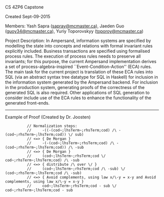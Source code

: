 CS 4ZP6 Capstone

Created Sept-09-2015

Members: Yash Sapra (sapray@mcmaster.ca), Jaeden Guo (guoy34@mcmaster.ca), Yuriy Toporovskyy (toporoy@mcmaster.ca)

Project Description: In Ampersand, information systems are specified by modelling the state into concepts and relations with formal invariant rules explicitly included. Business transactions are specified using formalised process rules. The execution of process rules needs to preserve all invariants; for this purpose, the current Ampersand implementation derives a set of process-algebra-inspired ``Event-Condition-Action'' (ECA) rules. The main task for the current project is translation of these ECA rules into SQL (via an abstract syntax tree datatype for SQL in Haskell) for inclusion in the information system generated by the Ampersand backend. For inclusion in the production system, generating proofs of the correctness of the generated SQL is also required. Other applications of SQL generation to consider include use of the ECA rules to enhance the functionality of the generated front-ends.

------------------------------------------------------------------
Example of Proof (Created by Dr. Joosten)

              // Normalization steps:
              //     -((-(cod~;lhsTerm~;rhsTerm;cod) /\ -(cod~;rhsTerm~;lhsTerm;cod)) \/ sub)
              // <=> { De Morgan }
              //     -(-(cod~;lhsTerm~;rhsTerm;cod) /\ -(cod~;rhsTerm~;lhsTerm;cod)) /\ -sub
              // <=> { De Morgan }
              //     (cod~;lhsTerm~;rhsTerm;cod \/ cod~;rhsTerm~;lhsTerm;cod) /\ -sub
              // <=> { distribute /\ over \/ }
              //     (cod~;lhsTerm~;rhsTerm;cod /\ -sub) \/ (cod~;rhsTerm~;lhsTerm;cod /\ -sub)
              // <=> { Avoid complements, using law x/\-y = x-y and Avoid complements, using law x/\-y = x-y }
              //     cod~;lhsTerm~;rhsTerm;cod - sub \/ cod~;rhsTerm~;lhsTerm;cod - sub



